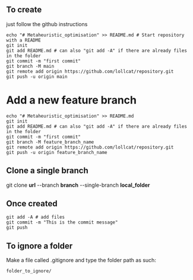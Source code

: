 ## To create
just follow the github instructions

```
echo "# Metaheuristic_optimisation" >> README.md # Start repository with a README
git init
git add README.md # can also "git add -A" if there are already files in the folder 
git commit -m "first commit"
git branch -M main
git remote add origin https://github.com/lollcat/repository.git      
git push -u origin main
```

# Add a new feature branch
```
echo "# Metaheuristic_optimisation" >> README.md
git init
git add README.md # can also "git add -A" if there are already files in the folder 
git commit -m "first commit"
git branch -M feature_branch_name
git remote add origin https://github.com/lollcat/repository.git      
git push -u origin feature_branch_name
```


## Clone a single branch
git clone **url** --branch **branch** --single-branch **local_folder**
                

## Once created
```
git add -A # add files
git commit -m "This is the commit message"
git push
```

## To ignore a folder
Make a file called .gitignore and type the folder path as such:
```
folder_to_ignore/
```
